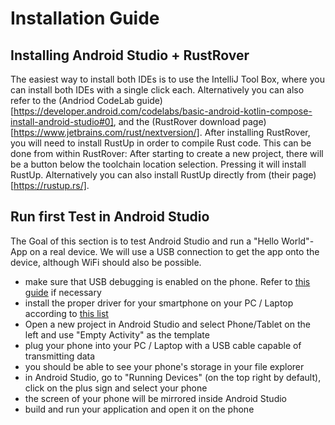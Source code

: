 # Installation Guide

## Installing Android Studio + RustRover
The easiest way to install both IDEs is to use the IntelliJ Tool Box, where you can install both IDEs with a single click each.
Alternatively you can also refer to the (Andriod CodeLab guide)[https://developer.android.com/codelabs/basic-android-kotlin-compose-install-android-studio#0], and the (RustRover download page)[https://www.jetbrains.com/rust/nextversion/].
After installing RustRover, you will need to install RustUp in order to compile Rust code. This can be done from within RustRover: After starting to create a new project, there will be a button below the toolchain location selection. Pressing it will install RustUp. Alternatively you can also install RustUp directly from (their page)[https://rustup.rs/].


## Run first Test in Android Studio
The Goal of this section is to test Android Studio and run a "Hello World"-App on a real device. We will use a USB connection to get the app onto the device, although WiFi should also be possible.
- make sure that USB debugging is enabled on the phone. Refer to [this guide](https://developer.android.com/studio/debug/dev-options) if necessary
- install the proper driver for your smartphone on your PC / Laptop according to [this list](https://developer.android.com/studio/run/oem-usb#Drivers)
- Open a new project in Android Studio and select Phone/Tablet on the left and use "Empty Activity" as the template
- plug your phone into your PC / Laptop with a USB cable capable of transmitting data
- you should be able to see your phone's storage in your file explorer
- in Android Studio, go to "Running Devices" (on the top right by default), click on the plus sign and select your phone
- the screen of your phone will be mirrored inside Android Studio
- build and run your application and open it on the phone
